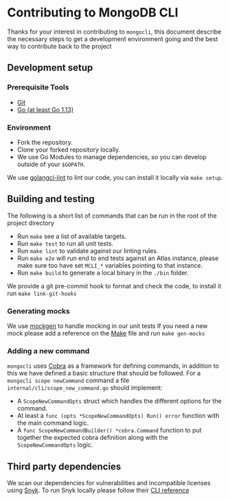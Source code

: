 # Contributing to MongoDB CLI

Thanks for your interest in contributing to `mongocli`, 
this document describe the necessary steps to get a development environment going and the best way to contribute back to the project

## Development setup

### Prerequisite Tools 
- [Git](https://git-scm.com/)
- [Go (at least Go 1.13)](https://golang.org/dl/)

### Environment
- Fork the repository.
- Clone your forked repository locally.
- We use Go Modules to manage dependencies, so you can develop outside of your `$GOPATH`.

We use [golangci-lint](https://github.com/golangci/golangci-lint) to lint our code, you can install it locally via `make setup`.

## Building and testing

The following is a short list of commands that can be run in the root of the project directory

- Run `make` see a list of available targets.
- Run `make test` to run all unit tests.
- Run `make lint` to validate against our linting rules.
- Run `make e2e` will run end to end tests against an Atlas instance,
  please make sure too have set `MCLI_*` variables pointing to that instance.
- Run `make build` to generate a local binary in the `./bin` folder.

We provide a git pre-commit hook to format and check the code, to install it run `make link-git-hooks` 

### Generating mocks

We use [mockgen](https://github.com/golang/mock) to handle mocking in our unit tests
If you need a new mock please add a reference on the [Make](Makefile) file and run `make gen-mocks`

### Adding a new command

`mongocli` uses [Cobra](https://github.com/spf13/cobra) as a framework for defining commands,
in addition to this we have defined a basic structure that should be followed.
For a `mongocli scope newCommand` command a file `internal/cli/scope_new_command.go` should implement: 
- A `ScopeNewCommandOpts` struct which handles the different options for the command.
- At least a `func (opts *ScopeNewCommandOpts) Run() error` function with the main command logic.
- A `func ScopeNewCommandBuilder() *cobra.Command` function to put together the expected cobra definition along with the `ScopeNewCommandOpts` logic.

## Third party dependencies

We scan our dependencies for vulnerabilities and incompatible licenses using [Snyk](https://snyk.io/).
To run Snyk locally please follow their [CLI reference](https://support.snyk.io/hc/en-us/articles/360003812458-Getting-started-with-the-CLI) 

